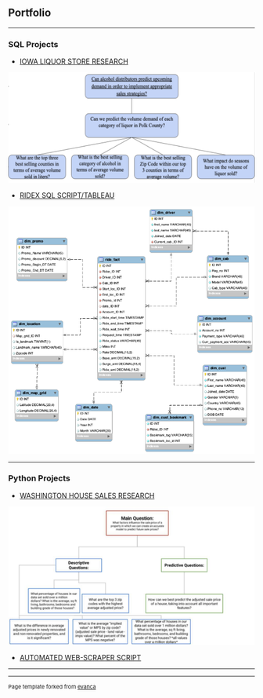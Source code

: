 ## Portfolio

---

### SQL Projects

- [IOWA LIQUOR STORE RESEARCH](/sample_page)
<img src="/images/Picture_iowaLiquorStore.png"/>


- [RIDEX SQL SCRIPT/TABLEAU](/pdf/sample_presentation.pdf)
<img src="/images/ridex.png?raw=true"/>

---


### Python Projects

- [WASHINGTON HOUSE SALES RESEARCH](http://example.com/)
<img src="/images/Picture_HouseSales.png?raw=true"/>

- [AUTOMATED WEB-SCRAPER SCRIPT ](http://example.com/)



---




---
<p style="font-size:11px">Page template forked from <a href="https://github.com/evanca/quick-portfolio">evanca</a></p>
<!-- Remove above link if you don't want to attibute -->
